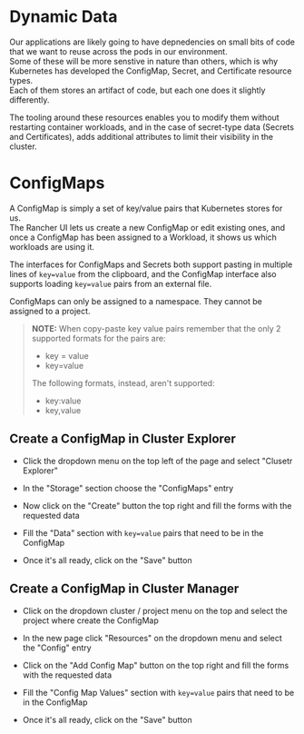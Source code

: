 # Dynamic Data
Our applications are likely going to have depnedencies on small bits of code that we want to reuse across the pods in our environment.  
Some of these will be more senstive in nature than others, which is why Kubernetes has developed the ConfigMap, Secret, and Certificate resource types.  
Each of them stores an artifact of code, but each one does it slightly differently.

The tooling around these resources enables you to modify them without restarting container workloads, and in the case of secret-type data (Secrets and Certificates), adds additional attributes to limit their visibility in the cluster.

# ConfigMaps
A ConfigMap is simply a set of key/value pairs that Kubernetes stores
for us.  
The Rancher UI lets us create a new ConfigMap or edit existing ones, and once a ConfigMap has been assigned to a Workload, it shows us which workloads are using it.

The interfaces for ConfigMaps and Secrets both support pasting in multiple lines of `key=value` from the clipboard, and the ConfigMap interface also supports loading `key=value` pairs from an external file.

ConfigMaps can only be assigned to a namespace. They cannot be assigned to a project.

> **NOTE:** When copy-paste key value pairs remember that the only 2 supported formats for the pairs are:
> - key = value
> - key=value
>
>The following formats, instead, aren't supported:
> - key:value
> - key,value

## Create a ConfigMap in Cluster Explorer

- Click the dropdown menu on the top left of the page and select "Clusetr Explorer"

- In the "Storage" section choose the "ConfigMaps" entry

- Now click on the "Create" button the top right and fill the forms with the requested data

- Fill the "Data" section with `key=value` pairs that need to be in the ConfigMap

- Once it's all ready, click on the "Save" button

## Create a ConfigMap in Cluster Manager

- Click on the dropdown cluster / project menu on the top and select the project where create the ConfigMap

- In the new page click "Resources" on the dropdown menu and select the "Config" entry

- Click on the "Add Config Map" button on the top right and fill the forms with the requested data

- Fill the "Config Map Values" section with `key=value` pairs that need to be in the ConfigMap

- Once it's all ready, click on the "Save" button

